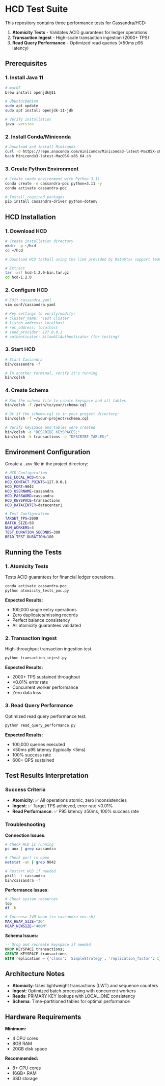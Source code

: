 # HCD Test Suite

This repository contains three performance tests for Cassandra/HCD:
1. **Atomicity Tests** - Validates ACID guarantees for ledger operations
2. **Transaction Ingest** - High-scale transaction ingestion (2000+ TPS)  
3. **Read Query Performance** - Optimized read queries (≤50ms p95 latency)

## Prerequisites

### 1. Install Java 11
```bash
# macOS
brew install openjdk@11

# Ubuntu/Debian
sudo apt update
sudo apt install openjdk-11-jdk

# Verify installation
java -version
```

### 2. Install Conda/Miniconda
```bash
# Download and install Miniconda
curl -O https://repo.anaconda.com/miniconda/Miniconda3-latest-MacOSX-x86_64.sh
bash Miniconda3-latest-MacOSX-x86_64.sh
```

### 3. Create Python Environment
```bash
# Create conda environment with Python 3.11
conda create -n cassandra-poc python=3.11 -y
conda activate cassandra-poc

# Install required packages
pip install cassandra-driver python-dotenv
```

## HCD Installation

### 1. Download HCD
```bash
# Create installation directory
mkdir -p ~/hcd
cd ~/hcd

# Download HCD tarball using the link provided by DataStax support team

# Extract
tar -xzf hcd-1.2.0-bin.tar.gz
cd hcd-1.2.0
```

### 2. Configure HCD
```bash
# Edit cassandra.yaml
vim conf/cassandra.yaml

# Key settings to verify/modify:
# cluster_name: 'Test Cluster'
# listen_address: localhost
# rpc_address: localhost
# seed_provider: 127.0.0.1
# authenticator: AllowAllAuthenticator (for testing)
```

### 3. Start HCD
```bash
# Start Cassandra
bin/cassandra -f

# In another terminal, verify it's running
bin/cqlsh
```

### 4. Create Schema
```bash
# Run the schema file to create keyspace and all tables
bin/cqlsh -f /path/to/your/schema.cql

# Or if the schema.cql is in your project directory:
bin/cqlsh -f ~/your-project/schema.cql

# Verify keyspace and tables were created
bin/cqlsh -e "DESCRIBE KEYSPACES;"
bin/cqlsh -k transactions -e "DESCRIBE TABLES;"
```

## Environment Configuration

Create a `.env` file in the project directory:

```bash
# HCD Configuration
USE_LOCAL_HCD=true
HCD_CONTACT_POINTS=127.0.0.1
HCD_PORT=9042
HCD_USERNAME=cassandra
HCD_PASSWORD=cassandra
HCD_KEYSPACE=transactions
HCD_DATACENTER=datacenter1

# Test Configuration
TARGET_TPS=2000
BATCH_SIZE=50
NUM_WORKERS=4
TEST_DURATION_SECONDS=300
READ_TEST_DURATION=180
```

## Running the Tests

### 1. Atomicity Tests
Tests ACID guarantees for financial ledger operations.

```bash
conda activate cassandra-poc
python atomicity_tests_poc.py
```

**Expected Results:**
- 100,000 single entry operations
- Zero duplicates/missing records
- Perfect balance consistency
- All atomicity guarantees validated

### 2. Transaction Ingest
High-throughput transaction ingestion test.

```bash
python transaction_injest.py
```

**Expected Results:**
- 2000+ TPS sustained throughput
- <0.01% error rate
- Concurrent worker performance
- Zero data loss

### 3. Read Query Performance
Optimized read query performance test.

```bash
python read_query_performance.py
```

**Expected Results:**
- 100,000 queries executed
- ≤50ms p95 latency (typically <5ms)
- 100% success rate
- 600+ QPS sustained

## Test Results Interpretation

### Success Criteria
- **Atomicity**: ✅ All operations atomic, zero inconsistencies
- **Ingest**: ✅ Target TPS achieved, error rate <0.01%
- **Read Performance**: ✅ P95 latency ≤50ms, 100% success rate

### Troubleshooting

**Connection Issues:**
```bash
# Check HCD is running
ps aux | grep cassandra

# Check port is open
netstat -an | grep 9042

# Restart HCD if needed
pkill -f cassandra
bin/cassandra -f
```

**Performance Issues:**
```bash
# Check system resources
top
df -h

# Increase JVM heap (in cassandra-env.sh)
MAX_HEAP_SIZE="2G"
HEAP_NEWSIZE="400M"
```

**Schema Issues:**
```sql
-- Drop and recreate keyspace if needed
DROP KEYSPACE transactions;
CREATE KEYSPACE transactions 
WITH replication = {'class': 'SimpleStrategy', 'replication_factor': 1};
```

## Architecture Notes

- **Atomicity**: Uses lightweight transactions (LWT) and sequence counters
- **Ingest**: Optimized batch processing with concurrent workers  
- **Reads**: PRIMARY KEY lookups with LOCAL_ONE consistency
- **Schema**: Time-partitioned tables for optimal performance

## Hardware Requirements

**Minimum:**
- 4 CPU cores
- 8GB RAM
- 20GB disk space

**Recommended:**
- 8+ CPU cores
- 16GB+ RAM
- SSD storage
